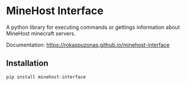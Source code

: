 # MineHost Interface

A python library for executing commands or gettings information about MineHost minecraft servers.

Documentation: https://rokaspuzonas.github.io/minehost-interface

## Installation
```
pip install minehost-interface
```
